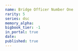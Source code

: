 ```yaml
---
name: Bridge Officer Number One
rarity: 5
series: dsc
memory_alpha:
bigbook_tier: -1
in_portal: true
date:
published: true
---
```



